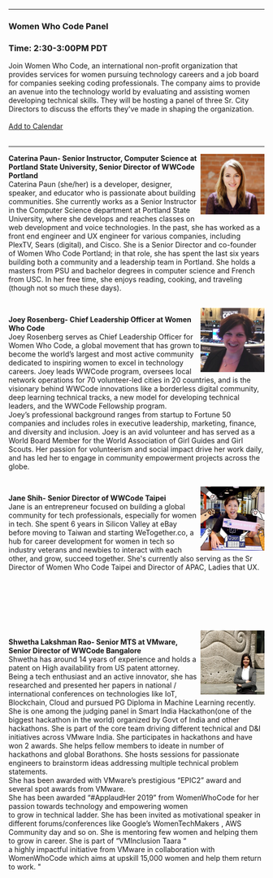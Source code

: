 <style>
  .wrapper {margin-top:75px;}
  header {top:20px!important;
  .session-wrapper{border:1px solid #36373b; border-radius:5px; padding:20px; background-color:##D3D3D3;}
  
</style>
<hr/>

### **Women Who Code Panel**
### **Time: 2:30-3:00PM PDT**
<div class="session-wrapper">
Join Women Who Code, an international non-profit organization that provides services for women pursuing technology careers and a job board for companies seeking coding professionals. The company aims to provide an avenue into the technology world by evaluating and assisting women developing technical skills. They will be hosting a panel of three Sr. City Directors to discuss the efforts they've made in shaping the organization. 
<br>
<br> 
<a title="Add to Calendar" class="addeventatc" data-id="Li5085556" href="https://www.addevent.com/event/Li5085556" target="_blank" rel="nofollow">Add to Calendar</a>
        <script type="text/javascript" src="https://addevent.com/libs/atc/1.6.1/atc.min.js" async defer></script>
</div>
<br> 

<hr/>
<img src="caterina.png" alt="Caterina Paun" width="25%" align="right">
    
<p><b>Caterina Paun- Senior Instructor, Computer Science at Portland State University, Senior Director of WWCode Portland</b> <br>
Caterina Paun (she/her) is a developer, designer, speaker, and educator who is passionate about building communities. She currently works as a Senior Instructor in the Computer Science department at Portland State University, where she develops and reaches classes on web development and voice technologies. In the past, she has worked as a front end engineer and UX engineer for various companies, including PlexTV, Sears (digital), and Cisco. She is a Senior Director and co-founder of Women Who Code Portland; in that role, she has spent the last six years building both a community and a leadership team in Portland. She holds a masters from PSU and bachelor degrees in computer science and French from USC. In her free time, she enjoys reading, cooking, and traveling (though not so much these days).
</p>
<br>

<img src="joey.jpeg" alt="Joey Rosenberg" width="25%" align="right">
    
<p><b>Joey Rosenberg- Chief Leadership Officer at Women Who Code</b> <br>
Joey Rosenberg serves as Chief Leadership Officer for Women Who Code, a global movement that has grown to become the world’s largest and most active community dedicated to inspiring women to excel in technology careers. Joey leads WWCode program, oversees local network operations for 70 volunteer-led cities in 20 countries, and is the visionary behind WWCode innovations like a borderless digital community, deep learning technical tracks, a new model for developing technical leaders, and the WWCode Fellowship program. <br> Joey’s professional background ranges from startup to Fortune 50 companies and includes roles in executive leadership, marketing, finance, and diversity and inclusion. Joey is an avid volunteer and has served as a World Board Member for the World Association of Girl Guides and Girl Scouts. Her passion for volunteerism and social impact drive her work daily, and has led her to engage in community empowerment projects across the globe.
</p>
<br>

<img src="jane.jpg" alt="Jane Shih" width="25%" align="right">
    
<p><b>Jane Shih- Senior Director of WWCode Taipei</b><br>
Jane is an entrepreneur focused on building a global community for tech professionals, especially for women in tech. She spent 6 years in Silicon Valley at eBay before moving to Taiwan and starting WeTogether.co, a hub for career development for women in tech so industry veterans and newbies to interact with each other, and grow, succeed together. She's currently also serving as the Sr Director of Women Who Code Taipei and Director of APAC, Ladies that UX. 
</p>
<br>
<br>
<br>
<br>
<br>
<br>


<img src="shwetha.jpeg" alt="Shwetha Lakshman Rao" width="25%" align="right">
    
<p><b>Shwetha Lakshman Rao- Senior MTS at VMware, Senior Director of WWCode Bangalore</b><br>
Shwetha has around 14 years of experience and holds a patent on High availability from US patent attorney. Being a tech enthusiast and an active innovator, she has researched and presented her papers in national / international conferences on technologies like IoT, Blockchain, Cloud and pursued PG Diploma in Machine Learning recently. She is one among the judging panel in Smart India Hackathon(one of the biggest hackathon in the world) organized by Govt of India and other hackathons. She is part of the core team driving different technical and D&I initiatives across VMware India. She participates in hackathons and have won 2 awards. She helps fellow members to ideate in number of hackathons and global Borathons. She hosts sessions for passionate engineers to brainstorm ideas addressing multiple technical problem statements.<br>
She has been awarded with VMware’s prestigious “EPIC2” award and several spot awards from VMware.<br> She has been awarded “#ApplaudHer 2019” from WomenWhoCode for her passion towards technology and empowering women <br> to grow in technical ladder. She has been invited as motivational speaker in different forums/conferences like Google’s WomenTechMakers , AWS Community day and so on. She is mentoring few women and helping them to grow in career. She is part of “VMInclusion Taara “<br> a highly impactful initiative from VMware in collaboration with WomenWhoCode which aims at upskill 15,000 women and help them return to work. "
</p>
<br>



